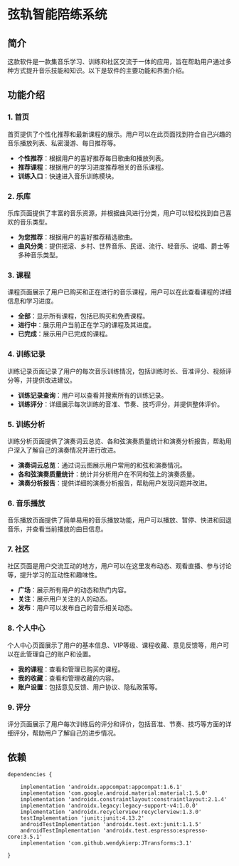 # 弦轨智能陪练系统

## 简介
这款软件是一款集音乐学习、训练和社区交流于一体的应用，旨在帮助用户通过多种方式提升音乐技能和知识。以下是软件的主要功能和界面介绍。

## 功能介绍

### 1. 首页
首页提供了个性化推荐和最新课程的展示。用户可以在此页面找到符合自己兴趣的音乐播放列表、私密漫游、每日推荐等。

- **个性推荐**：根据用户的喜好推荐每日歌曲和播放列表。
- **推荐课程**：根据用户的学习进度推荐相关的音乐课程。
- **训练入口**：快速进入音乐训练模块。

### 2. 乐库
乐库页面提供了丰富的音乐资源，并根据曲风进行分类，用户可以轻松找到自己喜欢的音乐类型。

- **为您推荐**：根据用户的喜好推荐精选歌曲。
- **曲风分类**：提供摇滚、乡村、世界音乐、民谣、流行、轻音乐、说唱、爵士等多种音乐类型。

### 3. 课程
课程页面展示了用户已购买和正在进行的音乐课程，用户可以在此查看课程的详细信息和学习进度。

- **全部**：显示所有课程，包括已购买和免费课程。
- **进行中**：展示用户当前正在学习的课程及其进度。
- **已完成**：展示用户已完成的课程。

### 4. 训练记录
训练记录页面记录了用户的每次音乐训练情况，包括训练时长、音准评分、视频评分等，并提供改进建议。

- **训练记录查询**：用户可以查看并搜索所有的训练记录。
- **训练评分**：详细展示每次训练的音准、节奏、技巧评分，并提供整体评价。

### 5. 训练分析
训练分析页面提供了演奏词云总览、各和弦演奏质量统计和演奏分析报告，帮助用户深入了解自己的演奏情况并进行改进。

- **演奏词云总览**：通过词云图展示用户常用的和弦和演奏情况。
- **各和弦演奏质量统计**：统计并分析用户在不同和弦上的演奏质量。
- **演奏分析报告**：提供详细的演奏分析报告，帮助用户发现问题并改进。

### 6. 音乐播放
音乐播放页面提供了简单易用的音乐播放功能，用户可以播放、暂停、快进和回退音乐，并查看当前播放的曲目信息。

### 7. 社区
社区页面是用户交流互动的地方，用户可以在这里发布动态、观看直播、参与讨论等，提升学习的互动性和趣味性。

- **广场**：展示所有用户的动态和热门内容。
- **关注**：展示用户关注的人的动态。
- **发布**：用户可以发布自己的音乐相关动态。

### 8. 个人中心
个人中心页面展示了用户的基本信息、VIP等级、课程收藏、意见反馈等，用户可以在此管理自己的账户和设置。

- **我的课程**：查看和管理已购买的课程。
- **我的收藏**：查看和管理收藏的内容。
- **账户设置**：包括意见反馈、用户协议、隐私政策等。

### 9. 评分
评分页面展示了用户每次训练后的评分和评价，包括音准、节奏、技巧等方面的详细评分，帮助用户了解自己的进步情况。

## 依赖
```
dependencies {

    implementation 'androidx.appcompat:appcompat:1.6.1'
    implementation 'com.google.android.material:material:1.5.0'
    implementation 'androidx.constraintlayout:constraintlayout:2.1.4'
    implementation 'androidx.legacy:legacy-support-v4:1.0.0'
    implementation 'androidx.recyclerview:recyclerview:1.3.0'
    testImplementation 'junit:junit:4.13.2'
    androidTestImplementation 'androidx.test.ext:junit:1.1.5'
    androidTestImplementation 'androidx.test.espresso:espresso-core:3.5.1'
    implementation 'com.github.wendykierp:JTransforms:3.1'

}
```
